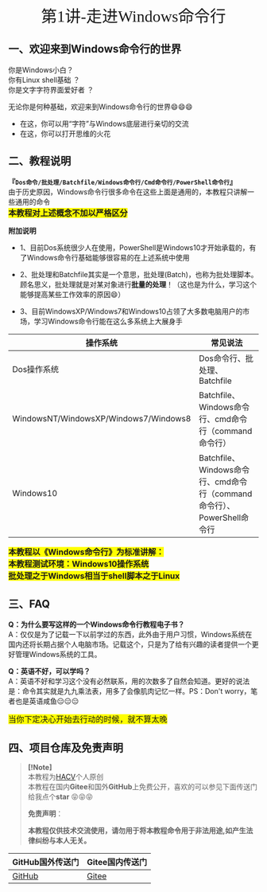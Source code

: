 

<center><font size=6 face="行书">第1讲-走进Windows命令行</font></center>




## 一、欢迎来到Windows命令行的世界

你是Windows小白？  
你有Linux shell基础 ？  
你是文字字符界面爱好者 ？  

无论你是何种基础，欢迎来到Windows命令行的世界:smile::smile::smile:  

- 在这，你可以用“字符”与Windows底层进行亲切的交流
- 在这，你可以打开思维的火花





## 二、教程说明



**『`Dos命令/批处理/Batchfile/Windows命令行/Cmd命令行/PowerShell命令行`』**   
由于历史原因，Windows命令行很多命令在这些上面是通用的，本教程只讲解一些通用的命令   
<font style="background:yellow" size=3>**本教程对上述概念不加以严格区分**</font>  

**附加说明**

- 1、目前Dos系统很少人在使用，PowerShell是Windows10才开始承载的，有了Windows命令行基础能够很容易的在上述系统中使用

- 2、批处理和Batchfile其实是一个意思，批处理(Batch)，也称为批处理脚本。顾名思义，批处理就是对某对象进行**批量的处理**！（这也是为什么，学习这个能够提高某些工作效率的原因:smile:）

- 3、目前WindowsXP/Windows7和Windows10占领了大多数电脑用户的市场，学习Windows命令行能在这么多系统上大展身手









| 操作系统                              | 常见说法                                                     |
| ------------------------------------- | ------------------------------------------------------------ |
| Dos操作系统                           | Dos命令行、批处理、Batchfile                                 |
| WindowsNT/WindowsXP/Windows7/Windows8 | Batchfile、Windows命令行、cmd命令行（command命令行）         |
| Windows10                             | Batchfile、Windows命令行、cmd命令行（command命令行）、PowerShell命令行 |





<font style="background:yellow" size=3>**本教程以《Windows命令行》为标准讲解：**</font>  
<font style="background:yellow" size=3>**本教程测试环境：Windows10操作系统**</font>  
<font style="background:yellow" size=3>**批处理之于Windows相当于shell脚本之于Linux**</font>





## 三、FAQ

**Q：为什么要写这样的一个Windows命令行教程电子书？**  
A：仅仅是为了记载一下以前学过的东西，此外由于用户习惯，Windows系统在国内还将长期占据个人电脑市场。记载这个，只是为了给有兴趣的读者提供一个更好管理Windows系统的工具。  



**Q：英语不好，可以学吗？**  
A：英语不好和学习这个没有必然联系，用的次数多了自然会知道。更好的说法是：命令其实就是九九乘法表，用多了会像肌肉记忆一样。PS：Don't worry，笔者也是英语咸鱼:expressionless::expressionless::expressionless:

<font style="background:yellow" size=3>当你下定决心开始去行动的时候，就不算太晚</font>







## 四、项目仓库及免责声明

> **[!Note]**  
> 本教程为[HACV](https://hacv.gitee.io/)个人原创   
> 本教程在国内**Gitee**和国外**GitHub**上免费公开，喜欢的可以参见下面传送门给我点个**star** :stuck_out_tongue_closed_eyes::stuck_out_tongue_closed_eyes::stuck_out_tongue_closed_eyes:
>
> **免责声明**：
>
> <b>本教程仅供技术交流使用，请勿用于将本教程命令用于非法用途,如产生法律纠纷与本人无关。</b>

| GitHub国外传送门                  | Gitee国内传送门                  |
| --------------------------------- | -------------------------------- |
| [GitHub](https://github.com/HACV) | [Gitee ](https://gitee.com/HACV) |










